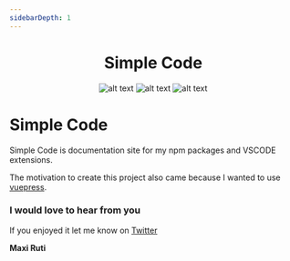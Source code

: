 ```yaml
---
sidebarDepth: 1
---
```


<div align="center">
<h1>Simple Code</h1>

![alt text](https://img.shields.io/badge/My%20first%20website-2.0.3-green) ![alt text](https://img.shields.io/badge/Made%20by-Max-brightgreen) ![alt text](https://img.shields.io/badge/Made%20With-Vuepress-lightgreen)

</div>

# Simple Code

Simple Code is documentation site for my npm packages and VSCODE extensions.

The motivation to create this project also came because I wanted to use [vuepress](https://vuepress.vuejs.org/).

### I would love to hear from you

If you enjoyed it let me know on [Twitter](https://twitter.com/MaxCodeJourney)

**Maxi Ruti**
